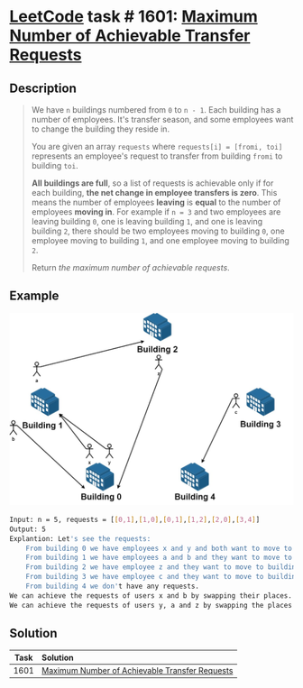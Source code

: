 # [LeetCode][leetcode] task # 1601: [Maximum Number of Achievable Transfer Requests][task]

Description
-----------

> We have `n` buildings numbered from `0` to `n - 1`. Each building has a number of employees.
> It's transfer season, and some employees want to change the building they reside in.
> 
> You are given an array `requests` where `requests[i] = [fromi, toi]` represents
> an employee's request to transfer from building `fromi` to building `toi`.
> 
> **All buildings are full**, so a list of requests is achievable only if for each building,
> **the net change in employee transfers is zero**.
> This means the number of employees **leaving** is **equal** to the number of employees **moving in**.
> For example if `n = 3` and two employees are leaving building `0`, one is leaving building `1`,
> and one is leaving building `2`, there should be two employees moving to building `0`,
> one employee moving to building `1`, and one employee moving to building `2`.
> 
> Return _the maximum number of achievable requests_.

 Example
-------

![requests.png](image/requests.png)

```sh
Input: n = 5, requests = [[0,1],[1,0],[0,1],[1,2],[2,0],[3,4]]
Output: 5
Explantion: Let's see the requests:
    From building 0 we have employees x and y and both want to move to building 1.
    From building 1 we have employees a and b and they want to move to buildings 2 and 0 respectively.
    From building 2 we have employee z and they want to move to building 0.
    From building 3 we have employee c and they want to move to building 4.
    From building 4 we don't have any requests.
We can achieve the requests of users x and b by swapping their places.
We can achieve the requests of users y, a and z by swapping the places in the 3 buildings.
```

Solution
--------

| Task | Solution                                                   |
|:----:|:-----------------------------------------------------------|
| 1601 | [Maximum Number of Achievable Transfer Requests][solution] |


[leetcode]: <http://leetcode.com/>
[task]: <https://leetcode.com/problems/maximum-number-of-achievable-transfer-requests/>
[solution]: <https://github.com/wellaxis/praxis-leetcode/blob/main/src/main/java/com/witalis/praxis/leetcode/task/h17/p1601/option/Practice.java>
